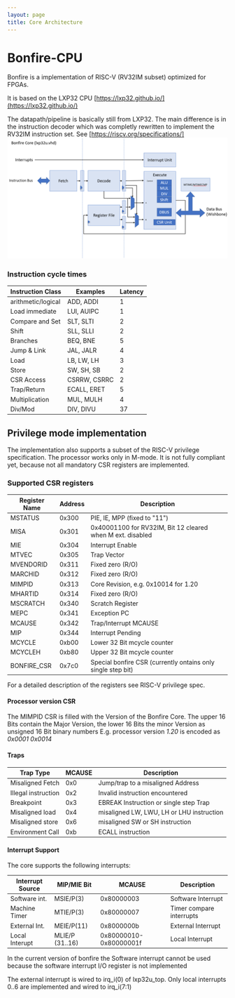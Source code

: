 ```yaml
---
layout: page
title: Core Architecture
---
```

# Bonfire-CPU

Bonfire is a implementation of RISC-V (RV32IM subset) optimized for FPGAs.

It is based on the LXP32 CPU [https://lxp32.github.io/](https://lxp32.github.io/)

The datapath/pipeline is basically still from LXP32. The main difference is in the instruction decoder which was completly rewritten to implement the RV32IM instruction set. See [https://riscv.org/specifications/]
![bonfire core](/assets/images/bonfire_core.png)



### Instruction cycle times


Instruction Class | Examples    | Latency
------------------|-------------|---------
arithmetic/logical| ADD, ADDI   |   1
Load immediate    | LUI, AUIPC  |   1
Compare and Set   | SLT, SLTI   |   2
Shift             | SLL, SLLI   |   2
Branches          | BEQ, BNE    |   5
Jump & Link       | JAL, JALR   |   4
Load              | LB, LW, LH  |   3
Store             | SW, SH, SB  |   2
CSR Access        | CSRRW, CSRRC|   2
Trap/Return       | ECALL, ERET |   5
Multiplication    | MUL, MULH   |   4
Div/Mod           | DIV, DIVU   |  37


## Privilege mode implementation

The implementation also supports a subset of the RISC-V privilege specification. The processor works only in M-mode. It is not fully compliant yet, because not all mandatory CSR registers are implemented.

### Supported CSR registers

Register Name | Address | Description
--------------|---------|-------------
MSTATUS       | 0x300   | PIE, IE, MPP (fixed to "11")
MISA          | 0x301   | 0x40001100 for RV32IM, Bit 12 cleared when M ext. disabled
MIE           | 0x304   | Interrupt Enable
MTVEC         | 0x305   | Trap Vector
MVENDORID     | 0x311   | Fixed zero (R/O)
MARCHID       | 0x312   | Fixed zero (R/O)
MIMPID        | 0x313   | Core Revision, e.g. 0x10014 for 1.20
MHARTID       | 0x314   | Fixed zero (R/O)
MSCRATCH      | 0x340   | Scratch Register
MEPC          | 0x341   | Exception PC
MCAUSE        | 0x342   | Trap/Interrupt MCAUSE
MIP           | 0x344   | Interrupt Pending
MCYCLE        | 0xb00   | Lower 32 Bit mcycle counter
MCYCLEH       | 0xb80   | Upper 32 Bit mcycle counter
BONFIRE_CSR   | 0x7c0   | Special bonfire CSR (currently ontains only single step bit)

For  a detailed description of the registers see RISC-V privilege spec.

#### Processor version CSR

The MIMPID CSR is filled with the Version of the Bonfire Core. The upper 16 Bits contain the Major Version, the lower 16 Bits the minor Version as unsigned 16 Bit binary numbers
E.g. processor version _1.20_ is encoded as _0x0001 0x0014_

#### Traps

Trap Type          | MCAUSE  | Description
-------------------|---------|------------
Misaligned Fetch   | 0x0     | Jump/trap to a misaligned Address
Illegal instruction| 0x2     | Invalid instruction encountered
Breakpoint         | 0x3     | EBREAK Instruction or single step Trap
Misaligned load    | 0x4     | misaligned LW, LWU, LH or LHU instruction
Misaligned store   | 0x6     | misaligned SW or SH instruction
Environment Call   | 0xb     | ECALL instruction


####  Interrupt Support

The core supports the following interrupts:

Interrupt Source | MIP/MIE Bit | MCAUSE     | Description
-----------------|-------------|------------|-------------
Software int.    | MSIE/P(3)   | 0x80000003 | Software Interrupt
Machine Timer    | MTIE/P(3)   | 0x80000007 | Timer compare interrupts
External Int.    | MEIE/P(11)  | 0x8000000b | External Interrupt
Local Interupt   | MLIE/P (31..16)| 0x80000010-0x80000001f| Local Interrupt  

In the current version of bonfire the Software interrupt cannot be used because the software interrupt I/O register is not implemented

The external interrupt is wired to irq_i(0) of lxp32u_top.
Only local interrupts 0..6 are implemented and wired to irq_i(7:1)
